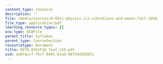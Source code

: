 ```yaml
---
content_type: resource
description: ''
file: /media/courses/8-03sc-physics-iii-vibrations-and-waves-fall-2016/ea97accffbc79e01b1ad08734d36367c_MIT8_03SCF16_Text_Ch5.pdf
file_type: application/pdf
learning_resource_types: []
ocw_type: OCWFile
parent_title: Syllabus
parent_type: CourseSection
resourcetype: Document
title: MIT8_03SCF16_Text_Ch5.pdf
uid: ea97accf-fbc7-9e01-b1ad-08734d36367c
---
```

